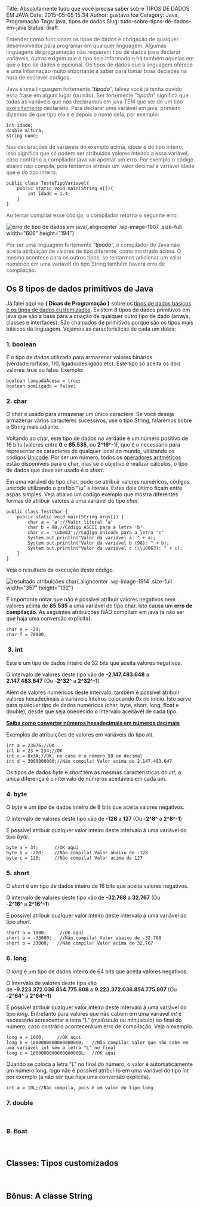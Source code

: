 Title: Absolutamente tudo que você precisa saber sobre TIPOS DE DADOS EM JAVA
Date: 2015-05-05 15:34
Author: gustavo.foa
Category: Java, Programação
Tags: java, tipos de dados
Slug: tudo-sobre-tipos-de-dados-em-java
Status: draft

<span style="color: #555555;">Entender como funcionam os tipos de
dados é obrigação de qualquer desenvolvedor para programar em qualquer
linguagem. Algumas linguagens de programação não requerem tipo de dados
para declarar variáveis, outras exigem que o tipo seja informado e há
também aquelas em que o tipo de dados é opcional. Os tipos de dados que
a linguagem oferece é uma informação muito importante a saber para tomar
boas decisões na hora de escrever códigos.</span>

<span style="color: #555555;">Java é uma linguagem fortemente
“</span>*tipada*<span style="color: #555555;">“, talvez você já tenha
ouvido essa frase em algum lugar (ou não). Ser fortemente
"*tipada*" significa que todas as variáveis que nós declaramos em java
TEM que ser de um tipo <span
style="text-decoration: underline;">explicitamente</span> declarado.
Para declarar uma variável em java, primeiro dizemos de que tipo ela é e
depois o nome dela, por exemplo:</span>

``` {.lang:java .decode:true}
int idade;
double altura;
String nome;
```

<span style="color: #555555;">Nas declarações de variáveis do exemplo
acima, *idade* é do tipo inteiro, isso significa que só podem ser
atribuídos valores inteiros a essa variável, caso contrário o compilador
java vai apontar um erro. Por exemplo o código abaixo não compila, pois
tentamos atribuir um valor decimal à variável idade que é do tipo
inteiro.</span>

``` {.lang:java .decode:true}
public class TesteTipoVariavel{
    public static void main(String a[]){
        int idade = 1.4;
    }
}
```

<span style="color: #555555;">Ao tentar compilar esse código, o
compilador retorna o seguinte erro:</span>

![erro de tipo de dados em
java](http://www.dicasdeprogramacao.com.br/wp-content/uploads/erro-tipoagem1.png){.aligncenter
.wp-image-1907 .size-full width="606" height="194"}

<span style="color: #555555;">Por ser uma linguagem fortemente
“</span>*tipada*<span style="color: #555555;">“, o compilador do Java
não aceita atribuição de valores de tipo diferente, como mostrado acima.
O mesmo acontece para os outros tipos, se tentarmos adicionar um valor
numérico em uma variável do tipo String também haverá erro de
compilação.</span>

Os 8 tipos de dados primitivos de Java
--------------------------------------

Já falei aqui no **{ Dicas de Programação }** sobre os [tipos de dados
básicos e os tipos de dados
customizados](http://www.dicasdeprogramacao.com.br/tipos-de-dados-primitivos/ "O que são tipos de dados primitivos?").
Existem 8 tipos de dados primitivos em java que são a base para a
criação de qualquer outro tipo de dado (arrays, classes e interfaces).
São chamados de primitivos porque são os tipos mais básicos da
linguagem. Vejamos as características de cada um deles:

### 1. boolean

É o tipo de dados utilizado para armazenar valores binários
(verdadeiro/falso, 1/0, ligado/desligado etc). Este tipo só aceita os
dois valores: true ou false. Exemplo:

``` {.lang:java .decode:true}
boolean lampadaAcesa = true;
boolean somLigado = false;
```

### 2. char

O char é usado para armazenar um único caractere. Se você deseja
armazenar vários caracteres sucessivos, use o tipo String, falaremos
sobre o String mais adiante.

Voltando ao char, este tipo de dados na verdade é um número positivo de
16 bits (valores entre **0** e **65.535**, ou **2^16^**-1), que é o
necessário para representar os caracteres de qualquer local do mundo,
utilizando os códigos
[Unicode](http://pt.wikipedia.org/wiki/Unicode "Unicode"). Por ser um
número, todos os [operadores
aritméticos](http://www.dicasdeprogramacao.com.br/operadores-aritmeticos/ "Você sabe usar os Operadores Aritméticos em programação?")
estão disponíveis para o char, mas se o objetivo é realizar cálculos, o
tipo de dados que deve ser usado é o *short*.

Em uma variável do tipo char, pode-se atribuir valores numéricos,
códigos unicode utilizando o prefíxo "\\u" e literais. Estes
dois último ficam entre aspas simples. Veja abaixo um código exemplo que
mostra diferentes formas de atribuir valores à uma variável do tipo
*char*.

``` {.lang:java .decode:true}
public class TestChar {
    public static void main(String args[]) {
        char a = 'a';//Valor literal 'a'
        char b = 98;//Código ASCII para a letra 'b'
        char c = '\u0063';//Código Unicode para a letra 'c'
        System.out.println("Valor da variável a: " + a);
        System.out.println("Valor da variável b (98): " + b);
        System.out.println("Valor da variável c (\\u0063): " + c);
    }
}
```

Veja o resultado da execução deste código.

![resultado atribuições
char](http://www.dicasdeprogramacao.com.br/wp-content/uploads/resultado-atribuições-char.png){.aligncenter
.wp-image-1914 .size-full width="357" height="192"}

É importante notar que não é possível atribuir valores negativos nem
valores acima de **65.535** a uma variável do tipo char. Isto causa um
**erro de compilação**. As seguintes atribuições NÃO compilam em java (a
não ser que haja uma conversão explícita).

``` {.lang:java .decode:true}
char e = -29;
char f = 70000;
```

###  3. int

Este é um tipo de dados inteiro de 32 bits que aceita valores negativos.

O intervalo de valores deste tipo vão de **-2.147.483.648** a
**2.147.483.647** (Ou -**2^32^** a **2^32^-1**).

Além de valores numéricos deste intervalo, também é possível atribuir
valores hexadecimais à variáveis inteiros colocando 0x no início. Isto
serve para qualquer tipo de dados numéricos (char, byte, short, long,
float e double), desde que seja obedecido o intervalo aceitável de cada
tipo.

**[Saiba como converter números hexadecimais em números
decimais](http://www.dicasdeprogramacao.com.br/as-10-conversoes-numericas-mais-utilizadas-na-computacao/ "As 10 conversões numéricas mais utilizadas na computação")**

Exemplos de atribuições de valores em variáveis do tipo *int*.

``` {.lang:java .decode:true}
int a = 23876;//OK
int b = 23 + 234;//OK
int c = 0x3A;//OK, no caso é o número 58 em decimal
int d = 3000000000;//Não compila! Valor acima de 2.147.483.647
```

Os tipos de dados *byte* e *short* têm as mesmas características
do *int*, a única diferença é o intervalo de números aceitáveis em cada
um.

### 4. byte

O *byte* é um tipo de dados inteiro de 8 bits que aceita valores
negativos.

O intervalo de valores deste tipo vão de **-128** a **127** (Ou
-**2^8^** a **2^8^-1**)

É possível atribuir qualquer valor inteiro deste intervalo à uma
variável do tipo *byte*.

``` {.lang:default .decode:true}
byte a = 34;      //OK aqui
byte b = -200;    //Não compila! Valor abaixo de -128
byte c = 128;     //Não compila! Valor acima de 127
```

### 5. short

O *short* é um tipo de dados inteiro de 16 bits que aceita valores
negativos.

O intervalo de valores deste tipo vão de **-32.768** a **32.767** (Ou
-**2^16^** a **2^16^-1**)

É possível atribuir qualquer valor inteiro deste intervalo à uma
variável do tipo *short*.

``` {.lang:default .decode:true}
short a = 1000;     //OK aqui
short b = -33000;   //Não compila! Valor abaixo de -32.768
short b = 33000;   //Não compila! Valor acima de 32.767
```

### 6. long

O *long* é um tipo de dados inteiro de 64 bits que aceita valores
negativos.

O intervalo de valores deste tipo vão
de **-9.223.372.036.854.775.808** a **9.223.372.036.854.775.807** (Ou
-**2^64^** a **2^64^-1**)

É possível atribuir qualquer valor inteiro deste intervalo à uma
variável do tipo *long*. Entretanto para valores que não cabem em uma
variável *int* é necessário acrescentar a letra "L" (maiúsculo ou
minúsculo) ao final do número, caso contrário acontecerá um erro de
compilação. Veja o exemplo.

``` {.lang:default .decode:true}
long a = 1000;     //OK aqui
long b = 1000000000000000000;   //Não compila! Valor que não cabe em uma variável int sem a letra "L" no final
long c = 1000000000000000000L;  //OK aqui
```

Quando se coloca a letra "L" no final do número, o valor é
automaticamente um número long, logo não é possível atribuí-lo em uma
variável do tipo *int* por exemplo (a não ser que haja uma conversão
explícita).

``` {.lang:default .decode:true}
int a = 10L;//Não compila, pois é um valor do tipo long
```

### 7. double

 

### 8. float

 

Classes: Tipos customizados
---------------------------

 

Bônus: A classe String
----------------------

 
